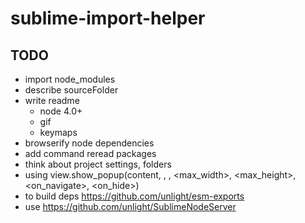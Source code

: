 # sublime-import-helper

## TODO
- import node_modules
- describe sourceFolder
- write readme
	* node 4.0+
	* gif
	* keymaps
- browserify node dependencies
- add command reread packages
- think about project settings, folders
- using view.show_popup(content, <flags>, <location>, <max_width>, <max_height>, <on_navigate>, <on_hide>)
- to build deps https://github.com/unlight/esm-exports
- use https://github.com/unlight/SublimeNodeServer